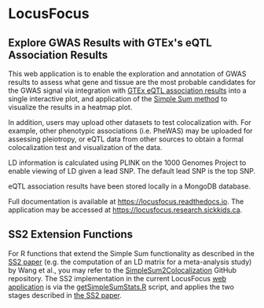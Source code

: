 # LocusFocus
## Explore GWAS Results with GTEx's eQTL Association Results 

This web application is to enable the exploration and annotation of GWAS results to assess what gene and tissue are the most probable candidates for the GWAS signal via integration with [GTEx eQTL association results](https://gtexportal.org/home/) into a single interactive plot, and application of the [Simple Sum method](https://journals.plos.org/plosgenetics/article?id=10.1371/journal.pgen.1008007) to visualize the results in a heatmap plot.

In addition, users may upload other datasets to test colocalization with. For example, other phenotypic associations (i.e. PheWAS) may be uploaded for assessing pleiotropy, or eQTL data from other sources to obtain a formal colocalization test and visualization of the data.

LD information is calculated using PLINK on the 1000 Genomes Project to enable viewing of LD given a lead SNP. The default lead SNP is the top SNP.

eQTL association results have been stored locally in a MongoDB database. 

Full documentation is available at https://locusfocus.readthedocs.io.
The application may be accessed at https://locusfocus.research.sickkids.ca.


## SS2 Extension Functions

For R functions that extend the Simple Sum functionality as described in the [SS2 paper]("https://") (e.g. the computation of an LD matrix for a meta-analysis study) by Wang et al., you may refer to the [SimpleSum2Colocalization](https://github.com/FanWang0216/SimpleSum2Colocalization) GitHub repository. The SS2 implementation in the current LocusFocus [web application](https://locusfocus.research.sickkids.ca) is via the [getSimpleSumStats.R](https://github.com/naim-panjwani/LocusFocus/blob/master/getSimpleSumStats.R) script, and applies the two stages described in [the SS2 paper]("https://").

